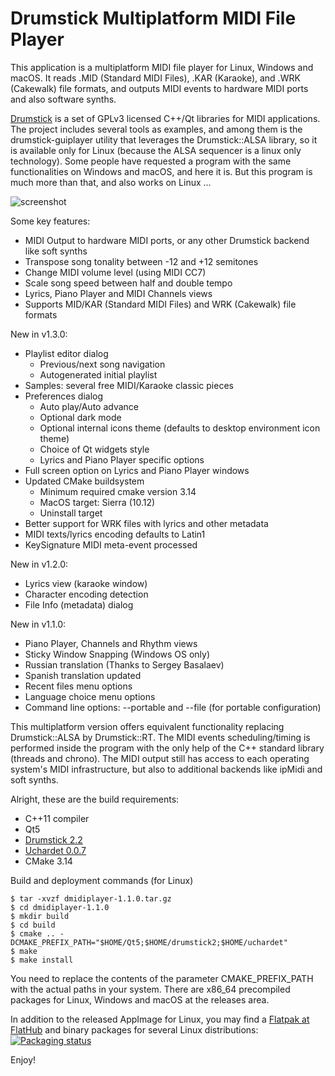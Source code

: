 Drumstick Multiplatform MIDI File Player
========================================

This application is a multiplatform MIDI file player for Linux, Windows and macOS. It reads .MID (Standard MIDI Files), .KAR (Karaoke), and .WRK (Cakewalk) file formats, and outputs MIDI events to hardware MIDI ports and also software synths.

[Drumstick](https://drumstick.sourceforge.io/docs/index.html) is a set of GPLv3 licensed C++/Qt libraries for MIDI applications. The project includes several tools as examples, and among them is the drumstick-guiplayer utility that leverages the Drumstick::ALSA library, so it is available only for Linux (because the ALSA sequencer is a linux only technology). Some people have requested a program with the same functionalities on Windows and macOS, and here it is. But this program is much more than that, and also works on Linux ...

![screenshot](https://dmidiplayer.sourceforge.io/screenshot.png "main window")

Some key features:

* MIDI Output to hardware MIDI ports, or any other Drumstick backend like soft synths
* Transpose song tonality between -12 and +12 semitones
* Change MIDI volume level (using MIDI CC7)
* Scale song speed between half and double tempo
* Lyrics, Piano Player and MIDI Channels views
* Supports MID/KAR (Standard MIDI Files) and WRK (Cakewalk) file formats

New in v1.3.0:

* Playlist editor dialog
    * Previous/next song navigation
    * Autogenerated initial playlist
* Samples: several free MIDI/Karaoke classic pieces
* Preferences dialog
    * Auto play/Auto advance
    * Optional dark mode
    * Optional internal icons theme (defaults to desktop environment icon theme)
    * Choice of Qt widgets style
    * Lyrics and Piano Player specific options
* Full screen option on Lyrics and Piano Player windows
* Updated CMake buildsystem
    * Minimum required cmake version 3.14
    * MacOS target: Sierra (10.12)
    * Uninstall target
* Better support for WRK files with lyrics and other metadata
* MIDI texts/lyrics encoding defaults to Latin1
* KeySignature MIDI meta-event processed

New in v1.2.0:

* Lyrics view (karaoke window)
* Character encoding detection
* File Info (metadata) dialog

New in v1.1.0:

* Piano Player, Channels and Rhythm views
* Sticky Window Snapping (Windows OS only)
* Russian translation (Thanks to Sergey Basalaev)
* Spanish translation updated
* Recent files menu options
* Language choice menu options
* Command line options: --portable and --file (for portable configuration)

This multiplatform version offers equivalent functionality replacing Drumstick::ALSA by Drumstick::RT. The MIDI events scheduling/timing is performed inside the program with the only  help of the C++ standard library (threads and chrono). The MIDI output still has access to each operating system's MIDI infrastructure, but also to additional backends like ipMidi and soft synths.

Alright, these are the build requirements:

* C++11 compiler
* Qt5
* [Drumstick 2.2](https://sourceforge.net/projects/drumstick/files/2.2.0/)
* [Uchardet 0.0.7](https://www.freedesktop.org/wiki/Software/uchardet/)
* CMake 3.14

Build and deployment commands (for Linux)

```
$ tar -xvzf dmidiplayer-1.1.0.tar.gz
$ cd dmidiplayer-1.1.0
$ mkdir build
$ cd build
$ cmake .. -DCMAKE_PREFIX_PATH="$HOME/Qt5;$HOME/drumstick2;$HOME/uchardet"
$ make
$ make install
```
You need to replace the contents of the parameter CMAKE_PREFIX_PATH with the actual paths in your system. There are x86_64 precompiled packages for Linux, Windows and macOS at the releases area.

In addition to the released AppImage for Linux, you may find a [Flatpak at FlatHub](https://flathub.org/apps/details/net.sourceforge.dmidiplayer) and binary packages for several Linux distributions:
[![Packaging status](https://repology.org/badge/vertical-allrepos/dmidiplayer.svg)](https://repology.org/project/dmidiplayer/versions)

Enjoy!
